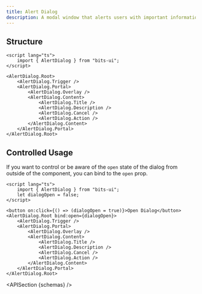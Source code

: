 ```yaml
---
title: Alert Dialog
description: A modal window that alerts users with important information and awaits their acknowledgment or action.
---
```


<script>
	import { APISection, ComponentPreview, AlertDialogDemo } from '@/components'
	export let schemas;
</script>

<ComponentPreview name="alert-dialog-demo" comp="AlertDialog">

<AlertDialogDemo slot="preview" />

</ComponentPreview>

## Structure

```svelte
<script lang="ts">
	import { AlertDialog } from "bits-ui";
</script>

<AlertDialog.Root>
	<AlertDialog.Trigger />
	<AlertDialog.Portal>
		<AlertDialog.Overlay />
		<AlertDialog.Content>
			<AlertDialog.Title />
			<AlertDialog.Description />
			<AlertDialog.Cancel />
			<AlertDialog.Action />
		</AlertDialog.Content>
	</AlertDialog.Portal>
</AlertDialog.Root>
```

## Controlled Usage

If you want to control or be aware of the `open` state of the dialog from outside of the component, you can bind to the `open` prop.

```svelte
<script lang="ts">
	import { AlertDialog } from "bits-ui";
	let dialogOpen = false;
</script>

<button on:click={() => (dialogOpen = true)}>Open Dialog</button>
<AlertDialog.Root bind:open={dialogOpen}>
	<AlertDialog.Trigger />
	<AlertDialog.Portal>
		<AlertDialog.Overlay />
		<AlertDialog.Content>
			<AlertDialog.Title />
			<AlertDialog.Description />
			<AlertDialog.Cancel />
			<AlertDialog.Action />
		</AlertDialog.Content>
	</AlertDialog.Portal>
</AlertDialog.Root>
```

<APISection {schemas} />
